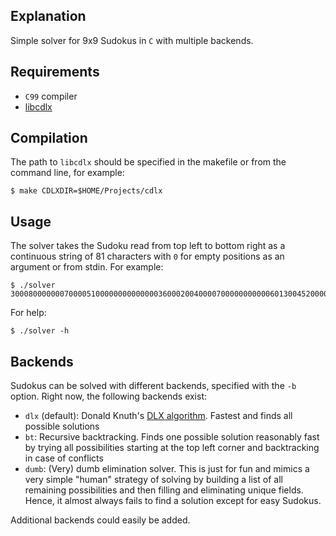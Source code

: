 ## Explanation

Simple solver for 9x9 Sudokus in `C` with multiple backends.

## Requirements

- `C99` compiler
- [libcdlx](https://github.com/buech/cdlx)

## Compilation

The path to `libcdlx` should be specified in the makefile or from the command
line, for example:
```
$ make CDLXDIR=$HOME/Projects/cdlx
```

## Usage

The solver takes the Sudoku read from top left to bottom right as a continuous
string of 81 characters with `0` for empty positions as an argument or from
stdin. For example:
```
$ ./solver 300080000000700005100000000000000360002004000070000000000060130045200000000000800
```
For help:
```
$ ./solver -h
```

## Backends

Sudokus can be solved with different backends, specified with the `-b` option.
Right now, the following backends exist:
- `dlx` (default): Donald Knuth's [DLX
  algorithm](https://arxiv.org/abs/cs/0011047v1). Fastest and finds all possible
  solutions
- `bt`: Recursive backtracking. Finds one possible solution reasonably fast by
  trying all possibilities starting at the top left corner and backtracking in
  case of conflicts
- `dumb`: (Very) dumb elimination solver. This is just for fun and mimics a very
  simple "human" strategy of solving by building a list of all remaining
  possibilities and then filling and eliminating unique fields. Hence, it almost
  always fails to find a solution except for easy Sudokus.

Additional backends could easily be added.

